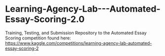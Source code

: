 # Learning-Agency-Lab---Automated-Essay-Scoring-2.0
Training, Testing, and Submission Repository to the Automated Essay Scoring competition found here: https://www.kaggle.com/competitions/learning-agency-lab-automated-essay-scoring-2
